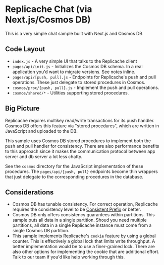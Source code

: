# Replicache Chat (via Next.js/Cosmos DB)

This is a very simple chat sample built with Next.js and Cosmos DB.

## Code Layout

* `index.js` - A very simple UI that talks to the Replicache client
* `pages/api/init.js` - Initializes the Cosmos DB schema. In a real application you'd want to migrate versions. See notes inline.
* `pages/api/[push, pull].js` - Endpoints for Replicache's push and pull operations. These just delegate to stored procedures in Cosmos.
* `cosmos/proc/[push, pull].js` - Implement the push and pull operations.
* `cosmos/shared/*` - Utilities supporting stored procedures.

## Big Picture

Replicache requires multikey read/write transactions for its push handler. Cosmos DB offers this feature via "stored procedures", which are written in JavaScript and uploaded to the DB.

This sample uses Cosmos DB stored procedures to implement both the push and pull handler for consistency. There are also performance benefits to this approach since it makes the communication protocol between app server and db server a lot less chatty.

See the `cosmos` directory for the JavaScript implementation of these procedures. The `pages/api/{push, pull}` endpoints become thin wrappers that just delegate to the corresponding procedures in the database.

## Considerations

* Cosmos DB has tunable consistency. For correct operation, Replicache requires the consistency level to be [Consistent Prefix](https://docs.microsoft.com/en-us/azure/cosmos-db/consistency-levels#consistent-prefix-consistency) or better.
* Cosmos DB only offers consistency guarantees within partitions. This sample puts all data in a single partition. Shoud you need multiple partitions, all data in a single Replicache instance must come from a single Cosmos DB partition.
* This sample implements Replicache's `cookie` feature by using a global counter. This is effectively a global lock that limits write throughput. A better implementation would be to use a finer-grained lock. There are also other options for implementing the cookie that are additional effort. Talk to our team if you'd like help working through this.
